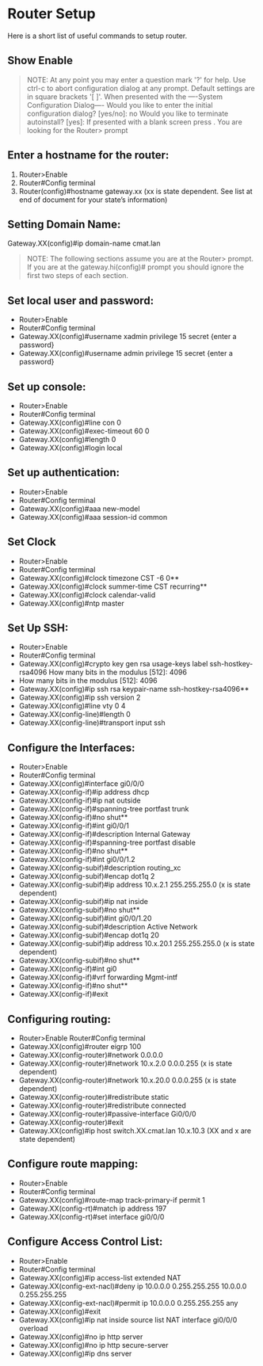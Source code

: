 # Router Setup
Here is a short list of useful commands to setup router.

## Show Enable
>NOTE: At any point you may enter a question mark '?' for help. Use ctrl-c to abort configuration dialog at any prompt. Default settings are in square brackets '[ ]'.
When presented with the —-System Configuration Dialog—-
Would you like to enter the initial configuration dialog? [yes/no]: no
Would you like to terminate autoinstall? [yes]: <enter>
If presented with a blank screen press <return>. You are looking for the Router> prompt 

## Enter a hostname for the router:
1. Router>Enable
1. Router#Config terminal
1. Router(config)#hostname gateway.xx (xx is state dependent. See list at end of document for your state’s information)

## Setting Domain Name:
Gateway.XX(config)#ip domain-name cmat.lan
> NOTE: The following sections assume you are at the Router> prompt. If you are at the
gateway.hi(config)# prompt you should ignore the first two steps of each section.

## Set local user and password:
- Router>Enable
- Router#Config terminal
- Gateway.XX(config)#username xadmin privilege 15 secret {enter a password}
- Gateway.XX(config)#username admin privilege 15 secret {enter a password}
## Set up console:
- Router>Enable
- Router#Config terminal
- Gateway.XX(config)#line con 0
- Gateway.XX(config)#exec-timeout 60 0
- Gateway.XX(config)#length 0
- Gateway.XX(config)#login local
## Set up authentication:
- Router>Enable
- Router#Config terminal
- Gateway.XX(config)#aaa new-model
- Gateway.XX(config)#aaa session-id common
## Set Clock
- Router>Enable
- Router#Config terminal
- Gateway.XX(config)#clock timezone CST -6 0**
- Gateway.XX(config)#clock summer-time CST recurring**
- Gateway.XX(config)#clock calendar-valid
- Gateway.XX(config)#ntp master
## Set Up SSH:
- Router>Enable
- Router#Config terminal
- Gateway.XX(config)#crypto key gen rsa usage-keys label ssh-hostkey-rsa4096 How many bits in the modulus [512]: 4096
- How many bits in the modulus [512]: 4096
- Gateway.XX(config)#ip ssh rsa keypair-name ssh-hostkey-rsa4096**
- Gateway.XX(config)#ip ssh version 2
- Gateway.XX(config)#line vty 0 4
- Gateway.XX(config-line)#length 0
- Gateway.XX(config-line)#transport input ssh
## Configure the Interfaces:
- Router>Enable
- Router#Config terminal
- Gateway.XX(config)#interface gi0/0/0
- Gateway.XX(config-if)#ip address dhcp
- Gateway.XX(config-if)#ip nat outside
- Gateway.XX(config-if)#spanning-tree portfast trunk
- Gateway.XX(config-if)#no shut**
- Gateway.XX(config-if)#int gi0/0/1
- Gateway.XX(config-if)#description Internal Gateway
- Gateway.XX(config-if)#spanning-tree portfast disable
- Gateway.XX(config-if)#no shut**
- Gateway.XX(config-if)#int gi0/0/1.2
- Gateway.XX(config-subif)#description routing_xc
- Gateway.XX(config-subif)#encap dot1q 2
- Gateway.XX(config-subif)#ip address 10.x.2.1 255.255.255.0 (x is state dependent)
- Gateway.XX(config-subif)#ip nat inside
- Gateway.XX(config-subif)#no shut**
- Gateway.XX(config-subif)#int gi0/0/1.20
- Gateway.XX(config-subif)#description Active Network
- Gateway.XX(config-subif)#encap dot1q 20
- Gateway.XX(config-subif)#ip address 10.x.20.1 255.255.255.0 (x is state dependent)
- Gateway.XX(config-subif)#no shut**
- Gateway.XX(config-if)#int gi0
- Gateway.XX(config-if)#vrf forwarding Mgmt-intf
- Gateway.XX(config-if)#no shut**
- Gateway.XX(config-if)#exit
## Configuring routing:
- Router>Enable Router#Config terminal
- Gateway.XX(config)#router eigrp 100
- Gateway.XX(config-router)#network 0.0.0.0
- Gateway.XX(config-router)#network 10.x.2.0 0.0.0.255 (x is state dependent)
- Gateway.XX(config-router)#network 10.x.20.0 0.0.0.255 (x is state dependent)
- Gateway.XX(config-router)#redistribute static
- Gateway.XX(config-router)#redistribute connected
- Gateway.XX(config-router)#passive-interface Gi0/0/0
- Gateway.XX(config-router)#exit
- Gateway.XX(config)#ip host switch.XX.cmat.lan 10.x.10.3 (XX and x are state dependent)
## Configure route mapping:
- Router>Enable
- Router#Config terminal
- Gateway.XX(config)#route-map track-primary-if permit 1
- Gateway.XX(config-rt)#match ip address 197
- Gateway.XX(config-rt)#set interface gi0/0/0
## Configure Access Control List:
- Router>Enable
- Router#Config terminal
- Gateway.XX(config)#ip access-list extended NAT
- Gateway.XX(config-ext-nacl)#deny ip 10.0.0.0 0.255.255.255 10.0.0.0 0.255.255.255
- Gateway.XX(config-ext-nacl)#permit ip 10.0.0.0 0.255.255.255 any  
- Gateway.XX(config)#exit
- Gateway.XX(config)#ip nat inside source list NAT interface gi0/0/0 overload
- Gateway.XX(config)#no ip http server
- Gateway.XX(config)#no ip http secure-server
- Gateway.XX(config)#ip dns server
